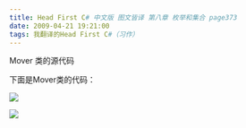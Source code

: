 ```yaml
---
title: Head First C# 中文版 图文皆译 第八章 枚举和集合 page373
date: 2009-04-21 19:21:00
tags: 我翻译的Head First C#（习作）
---
```

Mover  类的源代码

  

下面是Mover类的代码：

  

![](https://p-blog.csdn.net/images/p_blog_csdn_net/cuipengfei1/EntryImages/20090421/2009-04-21_19-05-46.jpg)

![](https://p-blog.csdn.net/images/p_blog_csdn_net/cuipengfei1/EntryImages/20090421/2009-04-21_19-14-23.jpg)



